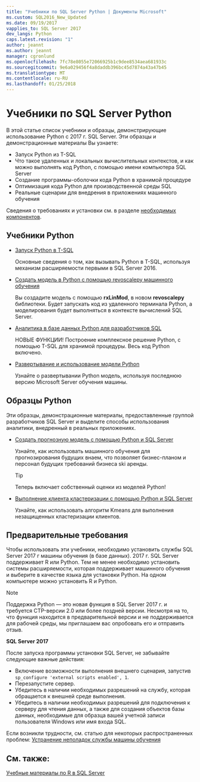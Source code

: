 ```yaml
---
title: "Учебники по SQL Server Python | Документы Microsoft"
ms.custom: SQL2016_New_Updated
ms.date: 09/19/2017
vapplies_to: SQL Server 2017
dev_langs: Python
caps.latest.revision: "1"
author: jeannt
ms.author: jeannt
manager: cgronlund
ms.openlocfilehash: 7fc78e8055e72066925b1c9dee8534aea681933c
ms.sourcegitcommit: 9e6a029456f4a8daddb396bc45d7874a43a47b45
ms.translationtype: MT
ms.contentlocale: ru-RU
ms.lasthandoff: 01/25/2018
---
```

# <a name="sql-server-python-tutorials"></a>Учебники по SQL Server Python

В этой статье список учебники и образцы, демонстрирующие использование Python с 2017 г. SQL Server. Эти образцы и демонстрационные материалы Вы узнаете:

+ Запуск Python из T-SQL
+ Что такое удаленных и локальных вычислительных контекстов, и как можно выполнять код Python, с помощью имени компьютера SQL Server
+ Создание программы-оболочки кода Python в хранимой процедуре
+ Оптимизация кода Python для производственной среды SQL
+ Реальные сценарии для внедрения в приложениях машинного обучения

Сведения о требованиях и установки см. в разделе [необходимых компонентов](#bkmk_Prerequisites).

## <a name="bkmk_pythontutorials"></a>Учебники Python

+ [Запуск Python в T-SQL](run-python-using-t-sql.md)

   Основные сведения о том, как вызывать Python в T-SQL, используя механизм расширяемости первыми в SQL Server 2016.

+ [Создать модель в Python с помощью revoscalepy машинного обучения](use-python-revoscalepy-to-create-model.md)

   Вы создадите модель с помощью **rxLinMod**, в новом **revoscalepy** библиотеки. Будет запускать код из удаленного терминала Python, а моделирования будет выполняться в контексте вычислений SQL Server.

+ [Аналитика в базе данных Python для разработчиков SQL](sqldev-in-database-python-for-sql-developers.md)

  НОВЫЕ ФУНКЦИИ! Построение комплексное решение Python, с помощью T-SQL для хранимой процедуры. Весь код Python включено.

+ [Развертывание и использование модели Python](..\python\publish-consume-python-code.md)

  Узнайте о развертывании Python модель, используя последнюю версию Microsoft Server обучения машины.

## <a name="python-samples"></a>Образцы Python

Эти образцы, демонстрационные материалы, предоставленные группой разработчиков SQL Server и выделите способы использования аналитики, внедренный в реальных приложениях.

+ [Создать прогнозную модель с помощью Python и SQL Server](https://microsoft.github.io/sql-ml-tutorials/python/rentalprediction/)

  Узнайте, как использовать машинного обучения для прогнозирования будущих внаем, что позволяет бизнес-планом и персонал будущих требований бизнеса ski аренды.

  > [!TIP]
  > Теперь включает собственный оценки из моделей Python!

+ [Выполнение клиента кластеризации с помощью Python и SQL Server](https://microsoft.github.io/sql-ml-tutorials/python/customerclustering/)

    Узнайте, как использовать алгоритм Kmeans для выполнения незащищенных кластеризации клиентов.

## <a name="bkmk_Prerequisites"></a>Предварительные требования

Чтобы использовать эти учебники, необходимо установить службы SQL Server 2017 г машины обучения (в базе данных). 2017 г. SQL Server поддерживает R или Python. Тем не менее необходимо установить системы расширяемости, которая поддерживает машинного обучения и выберите в качестве языка для установки Python. На одном компьютере можно установить R и Python.

> [!NOTE]
>
> Поддержка Python — это новая функция в SQL Server 2017 г. и требуется CTP-версии 2.0 или более поздней версии. Несмотря на то, что функция находится в предварительной версии и не поддерживается для рабочей среды, мы приглашаем вас опробовать его и отправить отзыв.

**SQL Server 2017**

После запуска программы установки SQL Server, не забывайте следующие важные действия:

+ Включение возможности выполнения внешнего сценария, запустив `sp_configure 'external scripts enabled', 1`.
+ Перезапустите сервер.
+ Убедитесь в наличии необходимых разрешений на службу, которая обращается к внешней среде выполнения.
+ Убедитесь в наличии необходимых разрешений для подключения к серверу для чтения данных, а также для создания объектов базы данных, необходимые для образца вашей учетной записи пользователя Windows или имя входа SQL.

Если возникли трудности, см. статью для некоторых распространенных проблем: [Устранение неполадок службы машины обучения](../machine-learning-troubleshooting-faq.md)

## <a name="see-also"></a>См. также:

[Учебные материалы по R в SQL Server](sql-server-r-tutorials.md)
